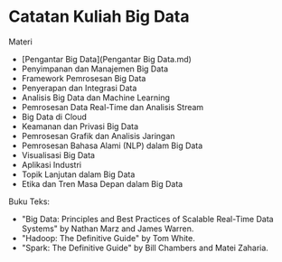 # Catatan Kuliah Big Data

Materi
- [Pengantar Big Data](Pengantar Big Data.md)
- Penyimpanan dan Manajemen Big Data
- Framework Pemrosesan Big Data
- Penyerapan dan Integrasi Data
- Analisis Big Data dan Machine Learning
- Pemrosesan Data Real-Time dan Analisis Stream
- Big Data di Cloud
- Keamanan dan Privasi Big Data
- Pemrosesan Grafik dan Analisis Jaringan
- Pemrosesan Bahasa Alami (NLP) dalam Big Data
- Visualisasi Big Data
- Aplikasi Industri
- Topik Lanjutan dalam Big Data
- Etika dan Tren Masa Depan dalam Big Data


Buku Teks:
- "Big Data: Principles and Best Practices of Scalable Real-Time Data Systems" by Nathan Marz and James Warren.
- "Hadoop: The Definitive Guide" by Tom White.
- "Spark: The Definitive Guide" by Bill Chambers and Matei Zaharia.
